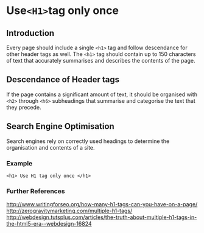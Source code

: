 # Use`<H1>`tag only once

## Introduction

Every page should include a single `<h1>` tag and follow descendance for other header tags as well. The `<h1>` tag should contain up to 150 characters of text that accurately summarises and describes the contents of the page.

## Descendance of Header tags

If the page contains a significant amount of text, it should be organised with `<h2>` through `<h6>` subheadings that summarise and categorise the text that they precede.

## Search Engine Optimisation

Search engines rely on correctly used headings to determine the organisation and contents of a site.

### Example

`<h1> Use H1 tag only once </h1>`

### Further References

http://www.writingforseo.org/how-many-h1-tags-can-you-have-on-a-page/
http://zerogravitymarketing.com/multiple-h1-tags/
http://webdesign.tutsplus.com/articles/the-truth-about-multiple-h1-tags-in-the-html5-era--webdesign-16824